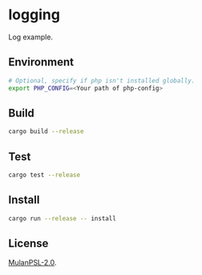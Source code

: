 # logging

Log example.

## Environment

```bash
# Optional, specify if php isn't installed globally.
export PHP_CONFIG=<Your path of php-config>
```

## Build

```bash
cargo build --release
```

## Test

```bash
cargo test --release
```

## Install

```bash
cargo run --release -- install
```

## License

[MulanPSL-2.0](https://github.com/phper-framework/phper/blob/master/LICENSE).
